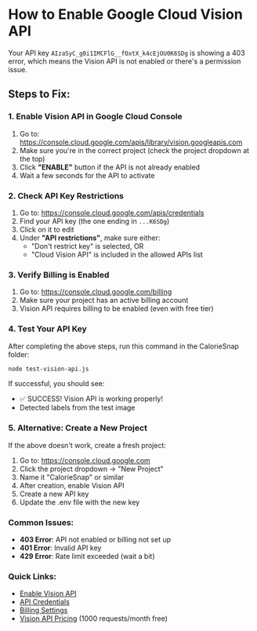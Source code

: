 # How to Enable Google Cloud Vision API

Your API key `AIzaSyC_g0i1IMCFlG__fOxtX_k4cEjOU0K6SDg` is showing a 403 error, which means the Vision API is not enabled or there's a permission issue.

## Steps to Fix:

### 1. Enable Vision API in Google Cloud Console
1. Go to: https://console.cloud.google.com/apis/library/vision.googleapis.com
2. Make sure you're in the correct project (check the project dropdown at the top)
3. Click **"ENABLE"** button if the API is not already enabled
4. Wait a few seconds for the API to activate

### 2. Check API Key Restrictions
1. Go to: https://console.cloud.google.com/apis/credentials
2. Find your API key (the one ending in `...K6SDg`)
3. Click on it to edit
4. Under **"API restrictions"**, make sure either:
   - "Don't restrict key" is selected, OR
   - "Cloud Vision API" is included in the allowed APIs list

### 3. Verify Billing is Enabled
1. Go to: https://console.cloud.google.com/billing
2. Make sure your project has an active billing account
3. Vision API requires billing to be enabled (even with free tier)

### 4. Test Your API Key
After completing the above steps, run this command in the CalorieSnap folder:
```bash
node test-vision-api.js
```

If successful, you should see:
- ✅ SUCCESS! Vision API is working properly!
- Detected labels from the test image

### 5. Alternative: Create a New Project
If the above doesn't work, create a fresh project:
1. Go to: https://console.cloud.google.com
2. Click the project dropdown → "New Project"
3. Name it "CalorieSnap" or similar
4. After creation, enable Vision API
5. Create a new API key
6. Update the .env file with the new key

### Common Issues:
- **403 Error**: API not enabled or billing not set up
- **401 Error**: Invalid API key
- **429 Error**: Rate limit exceeded (wait a bit)

### Quick Links:
- [Enable Vision API](https://console.cloud.google.com/apis/library/vision.googleapis.com)
- [API Credentials](https://console.cloud.google.com/apis/credentials)
- [Billing Settings](https://console.cloud.google.com/billing)
- [Vision API Pricing](https://cloud.google.com/vision/pricing) (1000 requests/month free)
